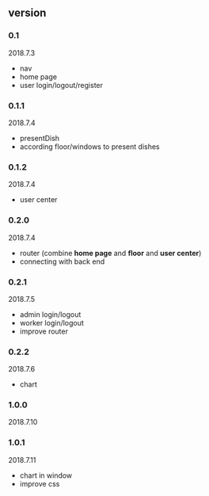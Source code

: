 
## version
### 0.1    
   2018.7.3
   * nav
   * home page
   * user login/logout/register
   
### 0.1.1
   2018.7.4
   * presentDish
   * according floor/windows to present dishes

### 0.1.2
   2018.7.4
   * user center
   
### 0.2.0
   2018.7.4
   * router (combine **home page** and **floor** and **user center**)
   * connecting with back end
   
### 0.2.1
   2018.7.5
   * admin login/logout
   * worker login/logout
   * improve router
   
   
### 0.2.2
   2018.7.6
   * chart
   
   
### 1.0.0
   2018.7.10
   
### 1.0.1
   2018.7.11
   * chart in window
   * improve css